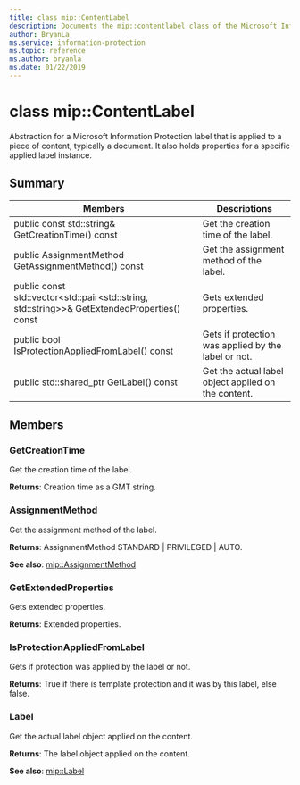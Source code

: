 ```yaml
---
title: class mip::ContentLabel 
description: Documents the mip::contentlabel class of the Microsoft Information Protection (MIP) SDK.
author: BryanLa
ms.service: information-protection
ms.topic: reference
ms.author: bryanla
ms.date: 01/22/2019
---
```


# class mip::ContentLabel 
Abstraction for a Microsoft Information Protection label that is applied to a piece of content, typically a document.
It also holds properties for a specific applied label instance.
  
## Summary
 Members                        | Descriptions                                
--------------------------------|---------------------------------------------
public const std::string& GetCreationTime() const  |  Get the creation time of the label.
public AssignmentMethod GetAssignmentMethod() const  |  Get the assignment method of the label.
public const std::vector<std::pair<std::string, std::string>>& GetExtendedProperties() const  |  Gets extended properties.
public bool IsProtectionAppliedFromLabel() const  |  Gets if protection was applied by the label or not.
public std::shared_ptr<Label> GetLabel() const  |  Get the actual label object applied on the content.
  
## Members
  
### GetCreationTime
Get the creation time of the label.

  
**Returns**: Creation time as a GMT string.
  
### AssignmentMethod
Get the assignment method of the label.

  
**Returns**: AssignmentMethod STANDARD | PRIVILEGED | AUTO. 
  
**See also**: [mip::AssignmentMethod](mip-enums-and-structs.md#assignmentmethod)
  
### GetExtendedProperties
Gets extended properties.

  
**Returns**: Extended properties.
  
### IsProtectionAppliedFromLabel
Gets if protection was applied by the label or not.

  
**Returns**: True if there is template protection and it was by this label, else false.
  
### Label
Get the actual label object applied on the content.

  
**Returns**: The label object applied on the content. 
  
**See also**: [mip::Label](class_mip_label.md)